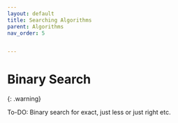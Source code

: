 ```yaml
---
layout: default
title: Searching Algorithms
parent: Algorithms
nav_order: 5


---
```


# Binary Search



{: .warning}



To-DO: Binary search for exact, just less or just right etc.

